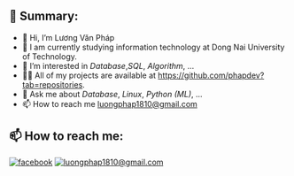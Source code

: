 ## 📝 Summary:

- 👋 Hi, I’m Lương Văn Pháp
- 🌱 I am currently studying information technology at Dong Nai University of Technology.
- 👀 I’m interested in *Database*,*SQL*, *Algorithm*, ...
- 👨‍💻 All of my projects are available at https://github.com/phapdev?tab=repositories.
- 💬 Ask me about *Database*, *Linux*, *Python (ML)*, ...
- 📫 How to reach me [luongphap1810@gmail.com](mailto:luongphap1810@gmail.com)

<!-- ## 🛠 Languages & Tools: -->
<!-- 
### **My Languages:**
<p align="center">
  <a href="https://www.w3schools.com/cs/index.php" target="_blank"><img height="40" src="https://user-images.githubusercontent.com/56079798/124021285-942bd100-da15-11eb-82be-aca1c45c0a72.png" alt="cs"> </a>
  <a href="https://www.w3schools.com/java/default.asp" target="_blank"><img height="40" src="https://user-images.githubusercontent.com/56079798/124021629-f553a480-da15-11eb-974b-855baa232614.png" alt="java"></a>
  <a href="https://www.python.org" target="_blank"> <img src="https://raw.githubusercontent.com/devicons/devicon/master/icons/python/python-original.svg" alt="python" width="40" height="40"/> </a>
  </p>
  
  ### **My Tools:** 
  <p align="center">
  <a href="https://www.docker.com/" target="_blank"><img height="40" src="https://raw.githubusercontent.com/devicons/devicon/master/icons/docker/docker-original-wordmark.svg" alt="docker"></a>
  <a href="https://git-scm.com/" target="_blank"> <img src="https://www.vectorlogo.zone/logos/git-scm/git-scm-icon.svg" alt="git" width="40" height="40"/> </a>
  <a href="https://www.linux.org/" target="_blank"> <img src="https://raw.githubusercontent.com/devicons/devicon/master/icons/linux/linux-original.svg" alt="linux" width="40" height="40"/> </a>
  <a href="https://www.postman.com/" target="_blank"> <img src="https://www.vectorlogo.zone/logos/getpostman/getpostman-icon.svg" alt="postman" width="40" height="40"/> </a>
</p>   -->

<!-- ## ⚡ About me: -->
<!-- 
#### Glad to see you here!

Hello! my name is Nhan, you can call me FoxMinChan 🦊. I'm a Student living in Ho Chi Minh city. Outside Tech, I love take photos 📸, listen to music 🎼 and explore nature outdoors. If you want to talk to me, please contact me via email 📧.
- Check out my [instagram](https://www.instagram.com/foxminchan/)
- Write to me: [nguyenxuannhan407@gmail.com](mailto:nguyenxuannhan407@gmail.com)
- See me on Hacker Rank: https://www.hackerrank.com/foxminchan -->
## 📫 How to reach me:

<a href="https://www.facebook.com/luongphap1810/" target="blank"><img src="https://img.shields.io/badge/Facebook-1877F2?style=for-the-badge&logo=facebook&logoColor=white" alt="facebook"/></a>
<a href="mailto:luongphap1810@gmail.com">![luongphap1810@gmail.com](https://img.shields.io/badge/Gmail-D14836?style=for-the-badge&logo=gmail&logoColor=white)</a>
